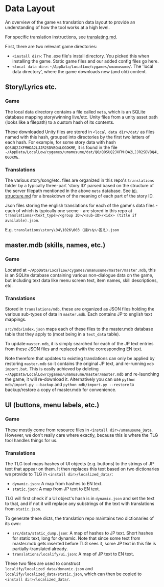 # Data Layout

An overview of the game vs translation data layout to provide an understanding of how the tool works at a high level.

For specific translation instructions, see [translating.md](translating.md).

First, there are two relevant game directories:
* `<install dir>`: The .exe file's install directory. You picked this when installing the game. Static game files and our added config files go here.
* `<local data dir>`: `~/AppData/LocalLow/cygames/umamusume/`. The 'local data directory', where the game downloads new (and old) content.

## Story/Lyrics etc.

### Game

The local data directory contains a file called `meta`, which is an SQLite database mapping story/winning live/etc. Unity files from a unity asset path (looks like a filepath) to a custom hash of its contents.

These downloaded Unity files are stored in `<local data dir>/dat/` as files named with this hash, grouped into directories by the first two letters of each hash. For example, for some story data with hash `QOSUQ2JXFMHDA2LJJR2SDVBQ4LOGOKME`, it is found in the file `~/AppData/LocalLow/cygames/umamusume/dat/QO/QOSUQ2JXFMHDA2LJJR2SDVBQ4LOGOKME`.

### Translations

The various story/song/etc. files are organized in this repo's `translations` folder by a typically three-part 'story ID' parsed based on the structure of the server filepath mentioned in the above `meta` database. See [id-structure.md](id-structure.md) for a breakdown of the meaning of each part of the story ID.

Json files storing the english translations for each of the game's data files - each of which is typically one scene - are stored in this repo at `translations/<text_type>/<group ID>/<sub-ID>/<idx> (title if available).json`.

E.g. `translations\story\04\1026\003 (譲れない答え).json`


## master.mdb (skills, names, etc.)

### Game

Located at `~/AppData/LocalLow/cygames/umamusume/master/master.mdb`, this is an SQLite database containing various non-dialogue data on the game, but including text data like menu screen text, item names, skill descriptions, etc.

### Translations

Stored in `translations/mdb`, these are organized as JSON files holding the various sub-types of data in `master.mdb`. Each contains JP to english text mappings.

`src/mdb/index.json` maps each of these files to the master.mdb database table that they apply to (most being in a `text_data` table).

To update `master.mdb`, it is simply searched for each of the JP text entries from these JSON files and replaced with the corresponding EN text.

Note therefore that updates to existing translations can only be applied by restoring `master.mdb` so it contains the original JP text, and re-running `mdb import.bat`. This is easily achieved by deleting `~/AppData/LocalLow/cygames/umamusume/master/master.mdb` and re-launching the game; it will re-download it. Alternatively you can use `python mdb/import.py --backup` and `python mdb/import.py --restore` to backup/restore a copy of master.mdb for convenience.

## UI (buttons, menu labels, etc.)

### Game
These mostly come from resource files in `<install dir>/umamusume_Data`. However, we don't really care where exactly, because this is where the TLG tool handles things for us.

### Translations

The TLG tool maps hashes of UI objects (e.g. buttons) to the strings of JP text that appear on them. It then replaces this text based on two dictionaries we provide to TLG in `<install dir>/localized_data/`:

* `dynamic.json`: A map from hashes to EN text.
* `static.json`: A map from JP text to EN text.

TLG will first check if a UI object's hash is in `dynamic.json` and set the text to that, and if not it will replace any substrings of the text with translations from `static.json`.

To generate these dicts, the translation repo maintains two dictionaries of its own:
* `src/data/static_dump.json`: A map of hashes to JP text. Short hashes for static text, long for dynamic. Note that since some text from master.mdb gets inserted before TLG sees it, some JP text in this file is partially-translated already.
* `translations/localify/ui.json`: A map of JP text to EN text.

These two files are used to construct `localify/localized_data/dynamic.json` and `localify/localized_data/static.json`, which can then be copied to `<install dir>/localized_data/`.
